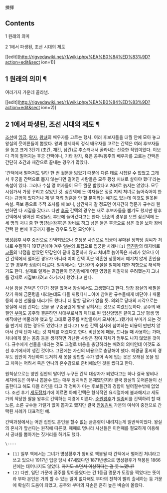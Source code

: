 揀擇  

## Contents

    

1 원래의 의미

2 1에서 파생된, 조선 시대의 제도

[[edit](http://rigvedawiki.net/r1/wiki.php/%EA%B0%84%ED%83%9D?action=edit&sect
ion=1)]

## 1 원래의 의미 ¶

여러가지 가운데 골라냄.

[[edit](http://rigvedawiki.net/r1/wiki.php/%EA%B0%84%ED%83%9D?action=edit&sect
ion=2)]

## 2 1에서 파생된, 조선 시대의 제도 ¶

[조선](%EC%A1%B0%EC%84%A0.md)에 [임금](%EC%9E%84%EA%B8%88.md),
[왕자](%EC%99%95%EC%9E%90.md), [왕녀](%EC%99%95%EB%85%80.md)의 배우자를 고르는 행사.
여러 후보자들을 대궐 안에 모아 놓고 왕실의 웃어른들이 뽑았다. 왕과 왕세자의 정식 배우자를 고르는 간택은 여러 후보자들을 놓고 크게 3단계
(초간, 재간, 삼간)로 추스러내서 골라내는 신중한 작업이었다. 이보다 격이 떨어지는 후궁 간택이나, 기타 왕자, 혹은 공주/옹주의 배우자를
고르는 간택은 간단히 초간과 재간으로 끝내는 경우가 많았다.

  

'간택에서 떨어져도 일단 한 번 궐문을 밟았기 때문에 다른 데로 시집갈 수 없었고 그래서 후궁을 간택으로 뽑지 않는다면 떨어진 사람들은 모두
평생 처녀로 살아야 했다'라는 속설이 있다. 그러나 수십 명 여자들이 모두 궐문 밟았다고 처녀로 늙지는 않았다. 모두 시집가서 가정 꾸리고
살았던 것. 삼간택에 든 여자들은 정절 지켜 처녀로 늙어죽어야 한다는 규범이 있다거나 제 발 저려 청혼을 안 할 뿐이라는 얘기도 있는데
이것도 잘못된 속설. 족보 등으로 추적 조사를 해 보니, 삼간까지 갈 정도면 어지간히 명문가 규수라 웬만하면 다 시집을 갔다고. 다만
[후궁](%ED%9B%84%EA%B6%81.md) 간택의 경우는 새로 후보자들을 뽑기도 했지만 왕후 간택에서 떨어진 여성들도 후보에
들어갔다고는 한다. [단종](%EB%8B%A8%EC%A2%85.md)의 경우를 보면 삼간택에 든 세 명의 처녀 중 한
명([정순왕후](%EC%A0%95%EC%88%9C%EC%99%95%ED%9B%84.md))은 왕비로 하고 남은 둘은 후궁으로 삼은 것을
보아 왕비 간택 한 번에 후궁까지 뽑는 경우도 있던 모양이다.

  

[명성황후](%EB%AA%85%EC%84%B1%ED%99%A9%ED%9B%84.md) 사후 중전으로 간택되었으나 춘생문 사건으로 입궁이
무마된 정화당 김씨가 처녀로 수절하다 1917년에야 겨우 일본의 트집으로 입궁한 사례나`[1]`
[영친왕](%EC%98%81%EC%B9%9C%EC%99%95.md)의 태자비로 [고종](%EA%B3%A0%EC%A2%85.md)의
낙점을 받았던 민갑완이 끝내 결혼하지 않고 처녀로 늙어죽은 사례가 있으나 이건 간택에서 떨어진 경우가 아니라 이미 간택 혹은 약혼한 상황에서
예기치 않게 혼인을 못 한 경우라 상황이 다르다. 일각에서는 민갑완의 수절을 일제에 대한 저항으로 해석하기도 한다. 실제로 일제는 민갑완이
영친왕에게 어떤 영향을 미칠까봐 우려했는지 그녀를 강제로 시집보내려고 하기까지 했었다고 한다.

  

사실 왕실 간택은 인기가 정말 없어서 왕실에서도 고생했다고 한다. 당장 왕실의 배필을 찾기 위해 금혼령을 내리는데도 다들 꺼렸다니...아예
참여한 규수들에게 비단이나 패물 등의 후한 선물을 내리기도 했다니 더 말할 필요가 없을 듯. 의외로 당대의 시각으로는 왕실에 시집 간다는
것을 곧 구중궁궐에 평생 갇혀사는 것으로 여겼던듯하다. 공주의 배필인 [부마](%EB%B6%80%EB%A7%88.md)도 공주와
결혼하면 사대부로서의 제대로 된 입신양명은 끝이고 그냥 평생 명예직에만 머물러야 했고 말 그대로 공주를 떠받들여서 모셔야(...)했기에
부마가 되는 것을 반기지 않는 경우도 있었다고 한다.`[2]` 또한 간택 심사에 참여하는 비용이 만만치 않아서 간택 단자 내는 것 자체를
꺼렸다고 한다. 비단옷에 패물, 드나들 때 사용하는 가마, 처녀에게 붙는 몸종 등을 생각하면 가난한 사람은 참여 자체가 엄두도 나지 않았을
것이다. 규수에게 선물을 내리는 것도 그걸로 비용을 충당하라는 배려의 의미인데 이것도 조선 후기에서야 생긴 것이다. 그전에는 자신의 비용으로
충당해야 했다. 혜경궁 홍씨의 경우도 집안이 가난하여 도저히 새 옷을 장만할 수가 없어 속에 입는 옷은 오래된 옷을 입고 치마는 어려서 죽은
언니의 혼수감으로 준비해놨던 것을 썼다고 한다.

  

원칙상으로는 양인 집안의 딸이면 누구든 간택 대상자가 되었다고는 하나 결국 왕비나 세자비등은 아무나 뽑을수 없는 매우 정치적인 문제였던지라
결국 왕실의 웃어른들이 선출한다고 해도 다들 라인을 타고 각 정파가 미는 후보들간의 경합이 벌어질수밖에 없었다. 조선 후기
[세도정치](%EC%84%B8%EB%8F%84%EC%A0%95%EC%B9%98.md)기에 이르면 아예 간택은 형식적인 요식절차에
불과해지고 세도가의 적당한 딸을 왕후로 간택하는 지경에 이른다.
[순원왕후](%EC%88%9C%EC%9B%90%EC%99%95%ED%9B%84.md)가
[철종](%EC%B2%A0%EC%A2%85.md)비를 간택하려 할 때 노론, 소론 규수들 가릴거 없이 뽑자고 했지만 결국 [안동김씨](%EC%95%88%EB%8F%99%20%EA%B9%80%EC%94%A8.md) 가문의 여식이 중전으로 간택된 사례가 대표적인
예.

  

간택과정에서는 어떤 집안도 혼인을 할수 없는 금혼령이 내려지는게 일반적이었다. 왕실의 혼사가 앞선다는 원칙에 따른것. 때때로 명나라 사신들은
이런때를 절묘하게 이용해서 공녀를 뽑아가는 짓거리를 하기도 했다.

`\----`

  * `[1]` 일부 책에서는 그녀가 명성황후가 왕비로 책봉될 때 간택에서 떨어진 처녀라고 쓰고 있으나 1917년 입궁 당시 47세였다면 1871년생으로 명성황후가 책봉된 1866년에는 태어나지도 않았다. <del>자기도 쓰면서 이상하다는 걸 못 느꼈나?</del>
  * `[2]` 다만, 일단 가문에 공주를 맞아들였다는 건 1등급 명문가 도장을 찍었다는 뜻이라 부마 본인은 거의 할 수 있는 일이 없다해도 부마의 친척이 빨리 출세하는 등 가문에 확실히 도움이 되었고, 공주와 부마의 자손은 흔히 높은 벼슬에 올랐다.

